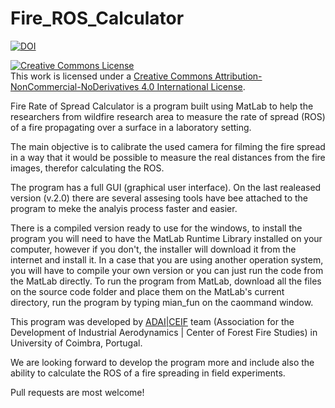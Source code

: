 # Fire_ROS_Calculator

[![DOI](https://zenodo.org/badge/84100448.svg)](https://zenodo.org/badge/latestdoi/84100448)

<a rel="license" href="http://creativecommons.org/licenses/by-nc-nd/4.0/"><img alt="Creative Commons License" style="border-width:0" src="https://i.creativecommons.org/l/by-nc-nd/4.0/88x31.png" /></a><br />This work is licensed under a <a rel="license" href="http://creativecommons.org/licenses/by-nc-nd/4.0/">Creative Commons Attribution-NonCommercial-NoDerivatives 4.0 International License</a>.

Fire Rate of Spread Calculator is a program built using MatLab to help the researchers from wildfire research area to measure the rate of spread (ROS) of a fire propagating over a surface in a laboratory setting.

The main objective is to calibrate the used camera for filming the fire spread in a way that it would be possible to measure the real distances from the fire images, therefor calculating the ROS. 

The program has a full GUI (graphical user interface). On the last realeased version (v.2.0) there are several assesing tools have bee attached to the program to meke the analyis process faster and easier. 

There is a compiled version ready to use for the windows, to install the program you will need to have the MatLab Runtime Library installed on your computer, however if you don't, the installer will download it from the internet and install it.
In a case that you are using another operation system, you will have to compile your own version or you can just run the code from the MatLab directly. To run the program from MatLab, download all the files on the source code folder and place them on the MatLab's current directory, run the program by typing mian_fun on the caommand window. 

This program was developed by [ADAI|CEIF](http://www.adai.pt) team (Association for the Development of Industrial Aerodynamics | Center of Forest Fire Studies) in University of Coimbra, Portugal. 

We are looking forward to develop the program more and include also the ability to calculate the ROS of a fire spreading in field experiments. 

Pull requests are most welcome!
